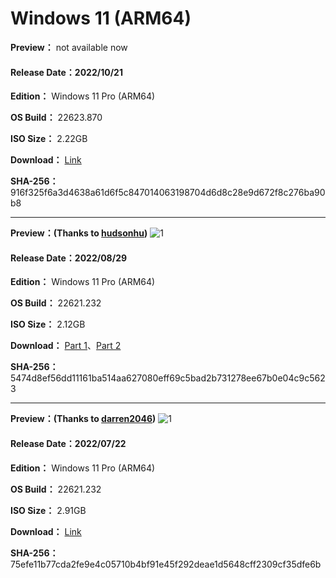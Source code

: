 # Windows 11 (ARM64)

**Preview：** not available now

#### Release Date：2022/10/21

**Edition：** Windows 11 Pro (ARM64)

**OS Build：** 22623.870

**ISO Size：** 2.22GB

**Download：** [Link](https://gmnfuedutw-my.sharepoint.com/:u:/g/personal/40543229_gm_nfu_edu_tw/EaMEJj6KNDlKt68FJiZ-RiUBALJW9TK2EdFgRF6_OYaqrA?e=l2UsEM)

**SHA-256：** 916f325f6a3d4638a61d6f5c847014063198704d6d8c28e9d672f8c276ba90b8

----

**Preview：(Thanks to [hudsonhu](https://github.com/hudsonhu))**
![1](https://github.com/WhatTheBlock/WindowsSimplify/blob/master/preview/22621.232_arm_221018.png)

#### Release Date：2022/08/29

**Edition：** Windows 11 Pro (ARM64)

**OS Build：** 22621.232

**ISO Size：** 2.12GB

**Download：** [Part 1](https://github.com/WhatTheBlock/WindowsSimplify/releases/download/iso/22621.232_arm_221018.part1.rar)、[Part 2](https://github.com/WhatTheBlock/WindowsSimplify/releases/download/iso/22621.232_arm_221018.part2.rar)

**SHA-256：** 5474d8ef56dd11161ba514aa627080eff69c5bad2b731278ee67b0e04c9c5623

----

**Preview：(Thanks to [darren2046](https://github.com/darren2046))**
![1](https://github.com/WhatTheBlock/WindowsSimplify/blob/master/preview/22621.232_arm_220722.png)

#### Release Date：2022/07/22

**Edition：** Windows 11 Pro (ARM64)

**OS Build：** 22621.232

**ISO Size：** 2.91GB

**Download：** [Link](https://gmnfuedutw-my.sharepoint.com/:u:/g/personal/40543229_gm_nfu_edu_tw/EeGy0pfHeCRAsICjV7JyB5cBgXQ3WVu_q8Mh1obyqVISfA?e=2wPkfF)

**SHA-256：** 75efe11b77cda2fe9e4c05710b4bf91e45f292deae1d5648cff2309cf35dfe6b
